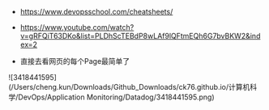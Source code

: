 

- https://www.devopsschool.com/cheatsheets/
- https://www.youtube.com/watch?v=gRFQiT63DKo&list=PLDhScTEBdP8wLAf9lQFtmEQh6G7bvBKW2&index=2

- 直接去看网页的每个Page最简单了



![3418441595](/Users/cheng.kun/Downloads/Github_Downloads/ck76.github.io/计算机科学/DevOps/Application Monitoring/Datadog/3418441595.png)